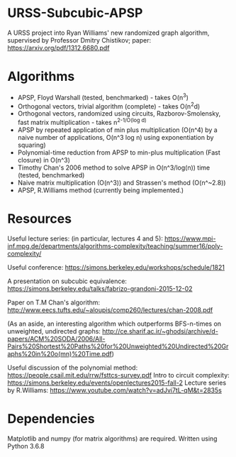 # URSS-Subcubic-APSP

A URSS project into Ryan Williams' new randomized graph algorithm, supervised by Professor Dmitry Chistikov; paper: https://arxiv.org/pdf/1312.6680.pdf


# Algorithms

- APSP, Floyd Warshall (tested, benchmarked) - takes O(n<sup>3</sup>)
- Orthogonal vectors, trivial algorithm (complete) - takes O(n<sup>2</sup>d)
- Orthogonal vectors, randomized using circuits, Razborov-Smolensky, fast matrix multiplication - takes n<sup>2-1/O(log d)</sup>
- APSP by repeated application of min plus multiplication (O(n^4) by a naive number of applications, O(n^3 log n) using exponentiation by squaring)
- Polynomial-time reduction from APSP to min-plus multiplication (Fast closure) in O(n^3) 
- Timothy Chan's 2006 method to solve APSP in O(n^3/log(n)) time (tested, benchmarked)
- Naive matrix multiplication (O(n^3)) and Strassen's method (O(n^~2.8))
- APSP, R.Williams method (currently being implemented.)

# Resources

Useful lecture series: (in particular, lectures 4 and 5):
https://www.mpi-inf.mpg.de/departments/algorithms-complexity/teaching/summer16/poly-complexity/

Useful conference:
https://simons.berkeley.edu/workshops/schedule/1821

A presentation on subcubic equivalence: https://simons.berkeley.edu/talks/fabrizo-grandoni-2015-12-02 

Paper on T.M Chan's algorithm:
http://www.eecs.tufts.edu/~aloupis/comp260/lectures/chan-2008.pdf

(As an aside, an interesting algorithm which outperforms BFS-n-times on unweighted, undirected graphs: http://ce.sharif.ac.ir/~ghodsi/archive/d-papers/ACM%20SODA/2006/All-Pairs%20Shortest%20Paths%20for%20Unweighted%20Undirected%20Graphs%20in%20o(mn)%20Time.pdf)

Useful discussion of the polynomial method: https://people.csail.mit.edu/rrw/fsttcs-survey.pdf
Intro to circuit complexity: https://simons.berkeley.edu/events/openlectures2015-fall-2
Lecture series by R.Williams: https://www.youtube.com/watch?v=adJvi7tL-qM&t=2835s

# Dependencies

Matplotlib and numpy (for matrix algorithms) are required. Written using Python 3.6.8
